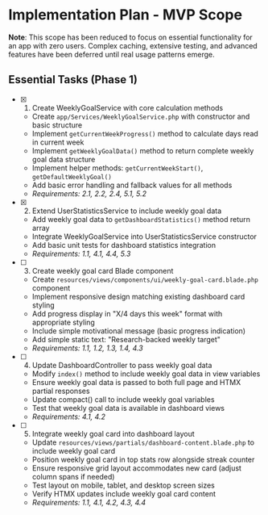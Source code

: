 # Implementation Plan - MVP Scope

**Note**: This scope has been reduced to focus on essential functionality for an app with zero users. Complex caching, extensive testing, and advanced features have been deferred until real usage patterns emerge.

## Essential Tasks (Phase 1)

- [x] 1. Create WeeklyGoalService with core calculation methods
  - Create `app/Services/WeeklyGoalService.php` with constructor and basic structure
  - Implement `getCurrentWeekProgress()` method to calculate days read in current week
  - Implement `getWeeklyGoalData()` method to return complete weekly goal data structure
  - Implement helper methods: `getCurrentWeekStart()`, `getDefaultWeeklyGoal()`
  - Add basic error handling and fallback values for all methods
  - _Requirements: 2.1, 2.2, 2.4, 5.1, 5.2_

- [x] 2. Extend UserStatisticsService to include weekly goal data






  - Add weekly goal data to `getDashboardStatistics()` method return array
  - Integrate WeeklyGoalService into UserStatisticsService constructor
  - Add basic unit tests for dashboard statistics integration
  - _Requirements: 1.1, 4.1, 4.4, 5.3_

- [ ] 3. Create weekly goal card Blade component
  - Create `resources/views/components/ui/weekly-goal-card.blade.php` component
  - Implement responsive design matching existing dashboard card styling
  - Add progress display in "X/4 days this week" format with appropriate styling
  - Include simple motivational message (basic progress indication)
  - Add simple static text: "Research-backed weekly target"
  - _Requirements: 1.1, 1.2, 1.3, 1.4, 4.3_

- [ ] 4. Update DashboardController to pass weekly goal data
  - Modify `index()` method to include weekly goal data in view variables
  - Ensure weekly goal data is passed to both full page and HTMX partial responses
  - Update compact() call to include weekly goal variables
  - Test that weekly goal data is available in dashboard views
  - _Requirements: 4.1, 4.2_

- [ ] 5. Integrate weekly goal card into dashboard layout
  - Update `resources/views/partials/dashboard-content.blade.php` to include weekly goal card
  - Position weekly goal card in top stats row alongside streak counter
  - Ensure responsive grid layout accommodates new card (adjust column spans if needed)
  - Test layout on mobile, tablet, and desktop screen sizes
  - Verify HTMX updates include weekly goal card content
  - _Requirements: 1.1, 4.1, 4.2, 4.3, 4.4_